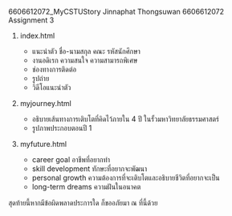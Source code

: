 6606612072_MyCSTUStory
Jinnaphat Thongsuwan 6606612072 Assignment 3

1. index.html
    - แนะนำตัว ชื่อ-นามสกุล คณะ รหัสนักศึกษา
    - งานอดิเรก ความสนใจ ความสามารถพิเศษ
    - ช่องทางการติดต่อ
    - รูปถ่าย
    - วิดีโอแนะนำตัว

2. myjourney.html
    - อธิบายเส้นทางการเติบโตที่คิดไว้ภายใน 4 ปี ในรั้วมหาวิทยาลัยธรรมศาสตร์
    - รูปภาพประกอบตอนปี 1

3. myfuture.html
    - career goal อาชีพที่อยากทำ
    - skill development ทักษะที่อยากจะพัฒนา
    - personal growth ความต้องการที่จะเติบโตและอธิบายชีวิตที่อยากจะเป็น
    - long-term dreams ความฝันในอนาคต

สุดท้ายนี้หากมีข้อผิดพลาดประการใด ก็ขออภัยมา ณ ที่นี้ด้วย
